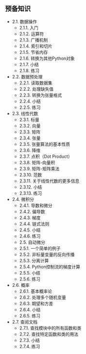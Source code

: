 ## 预备知识
- 2.1. 数据操作
  - 2.1.1. 入门
  - 2.1.2. 运算符
  - 2.1.3. 广播机制
  - 2.1.4. 索引和切片
  - 2.1.5. 节省内存
  - 2.1.6. 转换为其他Python对象
  - 2.1.7. 小结
  - 2.1.8. 练习
- 2.2. 数据预处理
  - 2.2.1. 读取数据集
  - 2.2.2. 处理缺失值
  - 2.2.3. 转换为张量格式
  - 2.2.4. 小结
  - 2.2.5. 练习
- 2.3. 线性代数
  - 2.3.1. 标量
  - 2.3.2. 向量
  - 2.3.3. 矩阵
  - 2.3.4. 张量
  - 2.3.5. 张量算法的基本性质
  - 2.3.6. 降维
  - 2.3.7. 点积（Dot Product）
  - 2.3.8. 矩阵-向量积
  - 2.3.9. 矩阵-矩阵乘法
  - 2.3.10. 范数
  - 2.3.11. 关于线性代数的更多信息
  - 2.3.12. 小结
  - 2.3.13. 练习
- 2.4. 微积分
  - 2.4.1. 导数和微分
  - 2.4.2. 偏导数
  - 2.4.3. 梯度
  - 2.4.4. 链式法则
  - 2.4.5. 小结
  - 2.4.6. 练习
  - 2.5. 自动微分
  - 2.5.1. 一个简单的例子
  - 2.5.2. 非标量变量的反向传播
  - 2.5.3. 分离计算
  - 2.5.4. Python控制流的梯度计算
  - 2.5.5. 小结
  - 2.5.6. 练习
- 2.6. 概率
  - 2.6.1. 基本概率论
  - 2.6.2. 处理多个随机变量
  - 2.6.3. 期望和方差
  - 2.6.4. 小结
  - 2.6.5. 练习
- 2.7. 查阅文档
  - 2.7.1. 查找模块中的所有函数和类
  - 2.7.2. 查找特定函数和类的用法
  - 2.7.3. 小结
  - 2.7.4. 练习